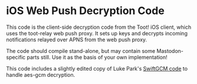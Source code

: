 # iOS Web Push Decryption Code #

This code is the client-side decryption code from the Toot! iOS client, which
uses the toot-relay web push proxy. It sets up keys and decrypts incoming
notifications relayed over APNS from the web push proxy.

The code should compile stand-alone, but may contain some Mastodon-specific
parts still. Use it as the basis of your own implementation!

This code includes a slightly edited copy of Luke Park's
[SwiftGCM code](https://github.com/luke-park/SwiftGCM) to handle aes-gcm
decryption.
